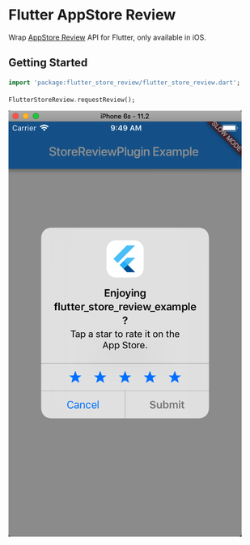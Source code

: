 # Flutter AppStore Review

Wrap [AppStore Review](https://developer.apple.com/documentation/storekit/recommendations_and_reviews) API for Flutter, only available in iOS.

## Getting Started

```dart
import 'package:flutter_store_review/flutter_store_review.dart';

FlutterStoreReview.requestReview();
```

![](demo.png)